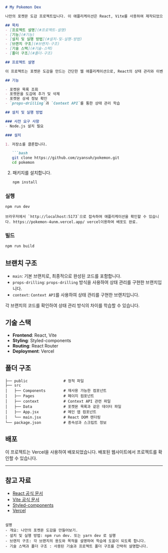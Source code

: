 ```markdown
# My Pokemon Dex

나만의 포켓몬 도감 프로젝트입니다. 이 애플리케이션은 React, Vite를 사용하여 제작되었으며, 포켓몬 목록을 조회하고, 포켓몬을 선택하여 나만의 도감을 만들 수 있습니다. 프로젝트에서는 `props-drilling`과 `Context API`를 활용한 상태 관리 방법을 학습할 수 있습니다.

## 목차
- [프로젝트 설명](#프로젝트-설명)
- [기능](#기능)
- [설치 및 실행 방법](#설치-및-실행-방법)
- [브랜치 구조](#브랜치-구조)
- [기술 스택](#기술-스택)
- [폴더 구조](#폴더-구조)

## 프로젝트 설명

이 프로젝트는 포켓몬 도감을 만드는 간단한 웹 애플리케이션으로, React의 상태 관리와 이벤트 핸들링을 익히기 위해 만들어졌습니다. 포켓몬을 목록에서 선택하여 도감에 추가하거나, 상세 정보를 확인하고, 도감에서 삭제할 수 있습니다.

## 기능

- 포켓몬 목록 조회
- 포켓몬을 도감에 추가 및 삭제
- 포켓몬 상세 정보 확인
- `props-drilling`과 `Context API`를 통한 상태 관리 학습

## 설치 및 실행 방법

### 사전 요구 사항
- Node.js 설치 필요

### 설치

1. 저장소를 클론합니다.

   ```bash
   git clone https://github.com/zyansuh/pokemon.git
   cd pokemon
   ```

2. 패키지를 설치합니다.

   ```bash
   npm install
   ```

### 실행

```bash
npm run dev
```

```브라우저에서 `http://localhost:5173`으로 접속하여 애플리케이션을 확인할 수 있습니다.
https://pokemon-4unm.vercel.app/ vercel이용하여 배포도 완료.```

### 빌드

```bash
npm run build
```

## 브랜치 구조

- `main`: 기본 브랜치로, 최종적으로 완성된 코드를 포함합니다.
- `props-drilling`: `props-drilling` 방식을 사용하여 상태 관리를 구현한 브랜치입니다.
- `context`: `Context API`를 사용하여 상태 관리를 구현한 브랜치입니다.

각 브랜치의 코드를 확인하여 상태 관리 방식의 차이를 학습할 수 있습니다.

## 기술 스택

- **Frontend**: React, Vite
- **Styling**: Styled-components
- **Routing**: React Router
- **Deployment**: Vercel

## 폴더 구조

```plaintext
├── public                # 정적 파일
├── src
│   ├── Components        # 재사용 가능한 컴포넌트
│   ├── Pages             # 페이지 컴포넌트
│   ├── context           # Context API 관련 파일
│   ├── Data              # 포켓몬 목록과 같은 데이터 파일
│   ├── App.jsx           # 메인 앱 컴포넌트
│   └── main.jsx          # React DOM 렌더링
└── package.json          # 종속성과 스크립트 정보
```

## 배포

이 프로젝트는 Vercel을 사용하여 배포되었습니다. 배포된 웹사이트에서 프로젝트를 확인할 수 있습니다.

---

## 참고 자료

- [React 공식 문서](https://reactjs.org/docs/getting-started.html)
- [Vite 공식 문서](https://vitejs.dev/guide/)
- [Styled-components](https://styled-components.com/docs)
- [Vercel](https://vercel.com/docs)

```

설명
- 개요: 나만의 포켓몬 도감을 만들어보기.
- 설치 및 실행 방법: npm run dev. 또는 yarn dev 로 실행
- 브랜치 구조: 각 브랜치의 용도와 목적을 설명하여 학습에 도움이 되도록 합니다.
- 기술 스택과 폴더 구조 : 사용된 기술과 프로젝트 폴더 구조를 간략히 설명합니다.

